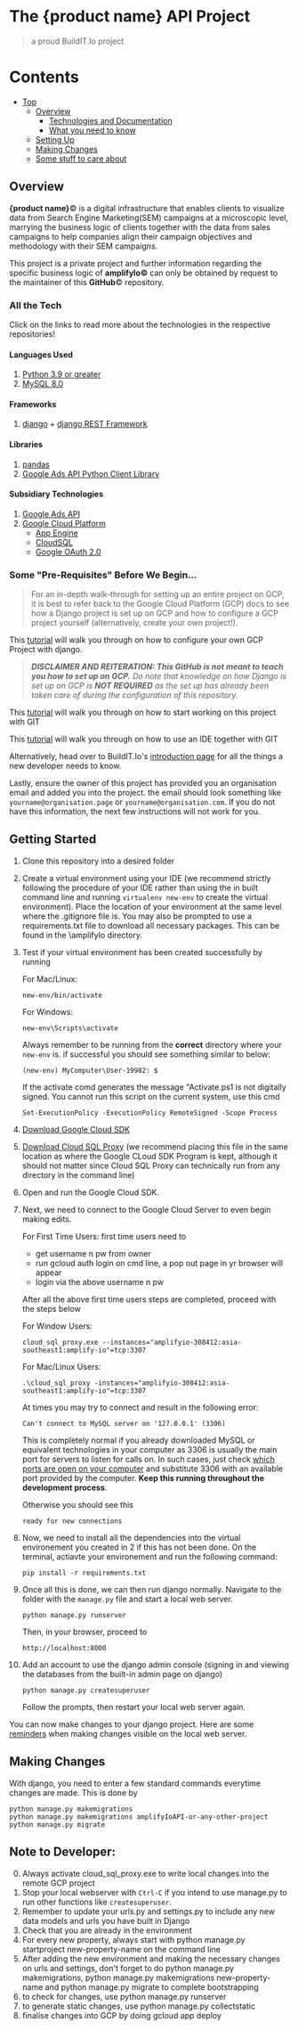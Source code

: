 # The {product name} API Project 

> a proud BuildIT.Io project

# **Contents**

* [Top](#the-amplifyio-api-project)
	* [Overview](#overview)
		* [Technologies and Documentation](#all-the-tech)
		* [What you need to know](#using-git-for-ides)
	* [Setting Up](#getting-started)
	* [Making Changes](#making-changes)
	* [Some stuff to care about](#note-to-developer)

## Overview

**{product name}**:copyright: is a digital infrastructure that enables clients to visualize data from Search Engine Marketing(SEM) campaigns at a microscopic level, marrying the business logic of clients together with the data from sales campaigns to help companies align their campaign objectives and methodology with their SEM campaigns. 

This project is a private project and further information regarding the specific business logic of **amplifyIo:copyright:** can only be obtained by request to the maintainer of this **GitHub**:copyright: repository.

### All the Tech

Click on the links to read more about the technologies in the respective repositories!

#### Languages Used
1. [Python 3.9 or greater](https://www.python.org/downloads/release/python-390/)
2. [MySQL 8.0](https://dev.mysql.com/doc/relnotes/mysql/8.0/en/)

#### Frameworks
1. [django](https://www.djangoproject.com/) + [django REST Framework](https://www.django-rest-framework.org/)

#### Libraries
1. [pandas](https://pandas.pydata.org/)
2. [Google Ads API Python Client Library](https://github.com/googleads/google-ads-python/)

#### Subsidiary Technologies 
1. [Google Ads API](https://developers.google.com/google-ads/api/docs/start)
2. [Google Cloud Platform](https://cloud.google.com/gcp/?utm_source=google&utm_medium=cpc&utm_campaign=japac-SG-all-en-dr-bkws-all-all-trial-e-dr-1009882&utm_content=text-ad-none-none-DEV_c-CRE_498697927861-ADGP_Hybrid%20%7C%20BKWS%20-%20EXA%20%7C%20Txt%20~%20GCP%20~%20General_cloud%20-%20platform-KWID_43700020290823408-kwd-297423147525&userloc_9062542-network_g&utm_term=KW_cloud%20google%20platform&gclid=Cj0KCQjwmIuDBhDXARIsAFITC_5lqqFuB4b4MKNYfuit5KON90y88vwl8t6tQyFvPUbKDJWL4Xk2cGkaAobgEALw_wcB&gclsrc=aw.ds)
	* [App Engine](https://cloud.google.com/appengine/?utm_source=google&utm_medium=cpc&utm_campaign=japac-SG-all-en-dr-bkws-all-all-trial-e-dr-1009882&utm_content=text-ad-none-none-DEV_c-CRE_505050348941-ADGP_Hybrid%20%7C%20BKWS%20-%20EXA%20%7C%20Txt%20~%20Compute%20~%20App%20Engine_app%20engine-google%20cloud-KWID_43700008276145764-kwd-79074736158&userloc_9062542-network_g&utm_term=KW_google%20cloud%20app%20engine&gclid=Cj0KCQjwmIuDBhDXARIsAFITC_5UZ11f7uiEulTaKp6Gd6-PSq06kK7l7MvDADClSdcYMlo7pshxFYQaAi3gEALw_wcB&gclsrc=aw.ds)
	* [CloudSQL](https://cloud.google.com/sql/?utm_source=google&utm_medium=cpc&utm_campaign=japac-SG-all-en-dr-bkwsrmkt-all-all-trial-e-dr-1009882&utm_content=text-ad-none-none-DEV_c-CRE_505012083112-ADGP_Hybrid%20%7C%20BKWS%20-%20EXA%20%7C%20Txt%20~%20Databases%20~%20Cloud%20SQL_cloud%20storage-google%20cloud%20sql-KWID_43700054967487601-kwd-28489936691&userloc_9062542-network_g&utm_term=KW_google%20cloud%20sql&gclid=Cj0KCQjwmIuDBhDXARIsAFITC_7waWh5yIuH4ViOG_XcNETBeUcbPgYRfkGsHctJHfj11h_TI9p7v5caArh0EALw_wcB&gclsrc=aw.ds)
	* [Google OAuth 2.0](https://developers.google.com/identity/protocols/oauth2)

### Some "Pre-Requisites" Before We Begin...

> For an in-depth walk-through for setting up an entire project on GCP, it is best to refer back to the Google Cloud Platform (GCP) docs to see how a Django project is set up on GCP and how to configure a GCP project yourself (alternatively, create your own project!). 

This [tutorial](https://cloud.google.com/python/django/appengine) will walk you through on how to configure your own GCP Project with django.
> ***DISCLAIMER AND REITERATION: This GitHub is not meant to teach you how to set up on GCP.** Do note that knowledge on how Django is set up on GCP is **NOT REQUIRED** as the set up has already been taken care of during the configuration of this repository.*

This [tutorial](https://github.com/buildit-Io/README#github-for-the-new-dev) will walk you through on how to start working on this project with GIT

This [tutorial](https://github.com/buildit-Io/README#using-git-for-ides) will walk you through on how to use an IDE together with GIT

Alternatively, head over to BuildIT.Io's [introduction page](https://github.com/buildit-Io/README) for all the things a new developer needs to know.

Lastly, ensure the owner of this project has provided you an organisation email and added you into the project. the email should look something like `yourname@organisation.page` or `yourname@organisation.com`. If you do not have this information, the next few instructions will not work for you.

## Getting Started
1. Clone this repository into a desired folder
2. Create a virtual environment using your IDE (we recommend strictly following the procedure of your IDE rather than using the in built command line and running `virtualenv new-env` to create the virtual environment). Place the location of your environment at the same level where the .gitignore file is. You may also be prompted to use a requirements.txt file to download all necessary packages. This can be found in the \amplifyIo directory.
3. Test if your virtual environment has been created successfully by running
	
	For Mac/Linux:
	
	```
	new-env/bin/activate
	```
	
	For Windows:
	```
	new-env\Scripts\activate
	```
   Always remember to be running from the **correct** directory where your `new-env` is. if successful you should see something similar to below:
   
   	```
	(new-env) MyComputer\User-19982: $
	```
   If the activate comd generates the message "Activate.ps1 is not digitally signed. You cannot run this script on the current system, use this cmd
    ```
	Set-ExecutionPolicy -ExecutionPolicy RemoteSigned -Scope Process
	```
	
5. [Download Google Cloud SDK](https://cloud.google.com/sdk/?utm_source=google&utm_medium=cpc&utm_campaign=japac-SG-all-en-dr-bkws-all-pkws-trial-e-dr-1009882&utm_content=text-ad-none-none-DEV_c-CRE_396364030216-ADGP_Hybrid%20%7C%20BKWS%20-%20EXA%20%7C%20Txt%20~%20Developer%20Tools%20~%20Cloud%20SDK_cloud%20sdk-general%20-%20Products-KWID_43700049545049408-kwd-76317487932&userloc_9062507-network_g&utm_term=KW_google%20cloud%20sdk&gclid=CjwKCAjwu5CDBhB9EiwA0w6sLflBzTZ-QAQVpTciNqK96RHXg_lbyDyN1NhX4FDUx7aEhUOO7djQTRoCkToQAvD_BwE&gclsrc=aw.ds)
6. [Download Cloud SQL Proxy](https://cloud.google.com/python/django/appengine#installingthecloudsqlproxy) (we recommend placing this file in the same location as where the Google CLoud SDK Program is kept, although it should not matter since Cloud SQL Proxy can technically run from any directory in the command line)
7. Open and run the Google Cloud SDK.
8. Next, we need to connect to the Google Cloud Server to even begin making edits.
    
	For First Time Users:
	first time users need to 
    - get username n pw from owner
    - run gcloud auth login on cmd line, a pop out page in yr browser will appear
    - login via the above username n pw
    
	After all the above first time users steps are completed, proceed with the steps below

	For Window Users:
	
	```
	cloud_sql_proxy.exe --instances="amplifyio-308412:asia-southeast1:amplify-io"=tcp:3307
	```
	
	For Mac/Linux Users:
	
	```
	.\cloud_sql_proxy -instances="amplifyio-308412:asia-southeast1:amplify-io"=tcp:3307
	```
 	
	At times you may try to connect and result in the following error:
	
	```
	Can't connect to MySQL server on '127.0.0.1' (3306)
	```

	
	This is completely normal if you already downloaded MySQL or equivalent technologies in your computer as 3306 is usually the main port for servers to listen for calls on. In such cases, just check [which ports are open on your computer](https://smallbusiness.chron.com/identify-ports-use-computer-55829.html) and substitute 3306 with an available port provided by the computer. **Keep this running throughout the development process**.

    Otherwise you should see this
	```
	ready for new connections
	```

7. Now, we need to install all the dependencies into the virtual environement you created in 2 if this has not been done. On the terminal, actiavte your environement and run the following command:
	
	```
	pip install -r requirements.txt
	```
8. Once all this is done, we can then run django normally. Navigate to the folder with the `manage.py` file and start a local web server.
	```
	python manage.py runserver
	``` 
	Then, in your browser, proceed to 
	```
	http://localhost:8000
	```
9. Add an account to use the django admin console (signing in and viewing the databases from the built-in admin page on django)
	
	```
	python manage.py createsuperuser
	```
	Follow the prompts, then restart your local web server again.
	
You can now make changes to your django project. Here are some [reminders](#note-to-developers) when making changes visible on the local web server.

## Making Changes
With django, you need to enter a few standard commands everytime changes are made. This is done by 


	python manage.py makemigrations
	python manage.py makemigrations amplifyIoAPI-or-any-other-project
	python manage.py migrate

## Note to Developer:
0) Always activate cloud_sql_proxy.exe to write local changes into the remote GCP project
1) Stop your local webserver with `Ctrl-C` if you intend to use manage.py to run other functions like `createsuperuser`.
2) Remember to update your urls.py and settings.py to include any new data models and urls you have built in Django
3) Check that you are already in the environment 
4) For every new property, always start with python manage.py startproject new-property-name on the command line
5) After adding the new environment and making the necessary changes on urls and settings, don't forget to do python manage.py makemigrations, python manage.py makemigrations new-property-name and 
python manage.py migrate to complete bootstrapping
4) to check for changes, use python manage.py runserver 
5) to generate static changes, use python manage.py collectstatic 
5) finalise changes into GCP by doing gcloud app deploy


